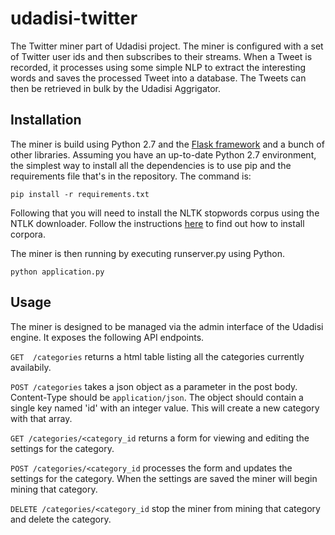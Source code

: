 # udadisi-twitter
The Twitter miner part of Udadisi project.  The miner is configured with a set of Twitter user ids and then subscribes to their streams.  When a Tweet is recorded, it processes using some simple NLP to extract the interesting words and saves the processed Tweet into a database.  The Tweets can then be retrieved in bulk by the Udadisi Aggrigator.

## Installation
The miner is build using Python 2.7 and the [Flask framework](http://flask.pocoo.org/) and a bunch of other libraries.  Assuming you have an up-to-date Python 2.7 environment, the simplest way to install all the dependencies is to use pip and the requirements file that's in the repository.  The command is:

`pip install -r requirements.txt`

Following that you will need to install the NLTK stopwords corpus using the NTLK downloader.  Follow the instructions [here](http://www.nltk.org/data.html) to find out how to install corpora. 

The miner is then running by executing runserver.py using Python.

`python application.py`

## Usage
The miner is designed to be managed via the admin interface of the Udadisi engine.  It exposes the following API endpoints.

`GET  /categories` returns a html table listing all the categories currently availabily.

`POST /categories` takes a json object as a parameter in the post body.  Content-Type should be `application/json`.  The object should contain a single key named 'id' with an integer value.  This will create a new category with that array.

`GET /categories/<category_id` returns a form for viewing and editing the settings for the category.

`POST /categories/<category_id` processes the form and updates the settings for the category.  When the settings are saved the miner will begin mining that category.

`DELETE /categories/<category_id` stop the miner from mining that category and delete the category.

